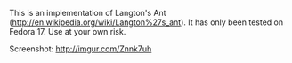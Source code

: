 This is an implementation of Langton's Ant (http://en.wikipedia.org/wiki/Langton%27s_ant).
It has only been tested on Fedora 17.
Use at your own risk.

Screenshot: http://imgur.com/Znnk7uh

